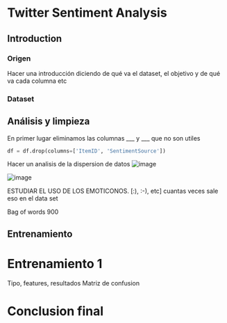 # Twitter Sentiment Analysis

## Introduction
### Origen
Hacer una introducción diciendo de qué va el dataset, el objetivo y de qué va cada columna etc
### Dataset


## Análisis y limpieza

En primer lugar eliminamos las columnas ___ y ___ que no son utiles

```python
df = df.drop(columns=['ItemID', 'SentimentSource'])
```

Hacer un analisis de la dispersion de datos
![image](https://github.com/user-attachments/assets/879eca0e-7e1a-4cdd-8e0e-b152634b296c)




![image](https://github.com/user-attachments/assets/bc001b16-1d73-453b-9f78-ec102fb3b2c2)





ESTUDIAR EL USO DE LOS EMOTICONOS. [:), :-), etc] cuantas veces sale eso en el data set

Bag of words 900

## Entrenamiento
# Entrenamiento 1
Tipo, features, resultados
Matriz de confusion

# Conclusion final
